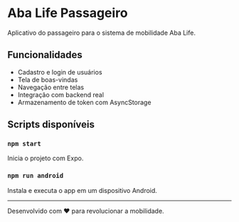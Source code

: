 # Aba Life Passageiro

Aplicativo do passageiro para o sistema de mobilidade Aba Life.

## Funcionalidades
- Cadastro e login de usuários
- Tela de boas-vindas
- Navegação entre telas
- Integração com backend real
- Armazenamento de token com AsyncStorage

## Scripts disponíveis

### `npm start`
Inicia o projeto com Expo.

### `npm run android`
Instala e executa o app em um dispositivo Android.

---

Desenvolvido com ❤️ para revolucionar a mobilidade.